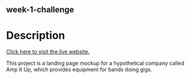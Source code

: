 ## week-1-challenge

# Description

[Click here to visit the live website.](https://jacob-medina.github.io/week-1-challenge/)

This project is a landing page mockup for a hypothetical company called Amp It Up, which provides equipment for bands doing gigs.
